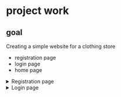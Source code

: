 # project work
## goal
Creating a simple website for a clothing store
<ul>
  <li>registration page</li>
  <li>login page</li>
  <li>home page</li>
</ul>

<details>

  <summary>Registration page</summary>

  <img src="![alt text](https://github.com/TIGERS-KZ/tigers/blob/main/register.png)" alt="alt text" width=20px height="height in pixels">

 </details>
 
<details>

  <summary>Login page</summary>
  
  ![alt text](https://github.com/TIGERS-KZ/tigers/blob/main/login.png)

</details>
  
 
